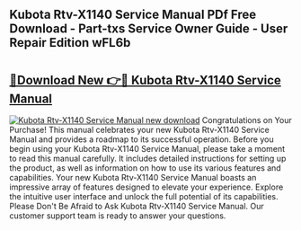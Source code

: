 ## Kubota Rtv-X1140 Service Manual PDf Free Download - Part-txs Service Owner Guide - User Repair Edition wFL6b

# <h2><a href="http://bc2799.oget.top/?id=Kubota+Rtv-X1140+Service+Manual">🔗Download New 👉🔴 Kubota Rtv-X1140 Service Manual</a></h2>

[![Kubota Rtv-X1140 Service Manual new download](https://i.imgur.com/5g1atiW.png)](http://bc2799.oget.top/?id=Kubota+Rtv-X1140+Service+Manual)
Congratulations on Your Purchase! This manual celebrates your new Kubota Rtv-X1140 Service Manual and provides a roadmap to its successful operation. Before you begin using your Kubota Rtv-X1140 Service Manual, please take a moment to read this manual carefully. It includes detailed instructions for setting up the product, as well as information on how to use its various features and capabilities. Your new Kubota Rtv-X1140 Service Manual boasts an impressive array of features designed to elevate your experience. Explore the intuitive user interface and unlock the full potential of its capabilities. Please Don't Be Afraid to Ask Kubota Rtv-X1140 Service Manual. Our customer support team is ready to answer your questions.
